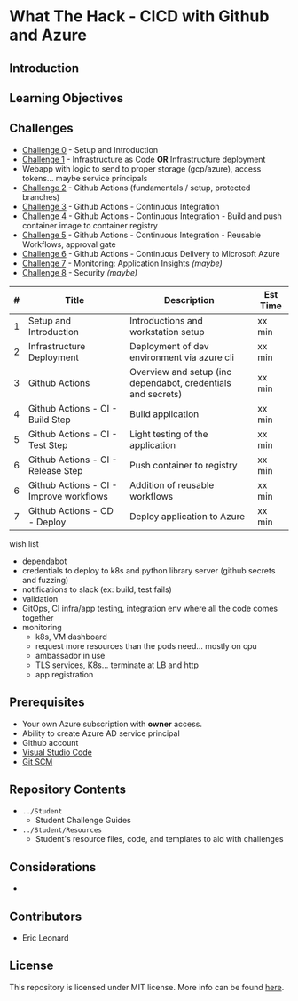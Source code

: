 # What The Hack - CICD with Github and Azure

## Introduction

## Learning Objectives

## Challenges
- [Challenge 0](./Student/challenge00.md) - Setup and Introduction
- [Challenge 1](./Student/challenge02.md) - Infrastructure as Code **OR** Infrastructure deployment
- Webapp with logic to send to proper storage (gcp/azure), access tokens... maybe service principals
- [Challenge 2](./Student/challenge03.md) - Github Actions (fundamentals / setup, protected branches)
- [Challenge 3](./Student/challenge04.md) - Github Actions - Continuous Integration
- [Challenge 4](./Student/challenge05.md) - Github Actions - Continuous Integration - Build and push container image to container registry
- [Challenge 5](./Student/challenge06.md) - Github Actions - Continuous Integration - Reusable Workflows, approval gate
- [Challenge 6](./Student/challenge07.md) - Github Actions - Continuous Delivery to Microsoft Azure
- [Challenge 7](./Student/challenge08.md) - Monitoring: Application Insights *(maybe)*
- [Challenge 8](./Student/challenge09.md) - Security *(maybe)*

| # | Title | Description | Est Time |
|---|---|---|---|
| 1 | Setup and Introduction | Introductions and workstation setup | xx min |
| 2 | Infrastructure Deployment | Deployment of dev environment via azure cli | xx min |
| 3 | Github Actions  | Overview and setup (inc dependabot, credentials and secrets) | xx min |
| 4 | Github Actions - CI - Build Step  | Build application | xx min |
| 5 | Github Actions - CI - Test Step | Light testing of the application | xx min |
| 6 | Github Actions - CI - Release Step | Push container to registry | xx min |
| 6 | Github Actions - CI - Improve workflows | Addition of reusable workflows | xx min |
| 7 | Github Actions - CD - Deploy | Deploy application to Azure | xx min |

wish list
- dependabot
- credentials to deploy to k8s and python library server (github secrets and fuzzing)
- notifications to slack (ex: build, test fails)
- validation
- GitOps, CI infra/app testing, integration env where all the code comes together
- monitoring 
  - k8s, VM dashboard
  - request more resources than the pods need... mostly on cpu
  - ambassador in use
  - TLS services, K8s... terminate at LB and http
  - app registration

## Prerequisites
- Your own Azure subscription with **owner** access.
- Ability to create Azure AD service principal
- Github account
- [Visual Studio Code](https://code.visualstudio.com)
- [Git SCM](https://git-scm.com/download)

## Repository Contents
- `../Student`
  - Student Challenge Guides
- `../Student/Resources`
  - Student's resource files, code, and templates to aid with challenges

## Considerations
 -

## Contributors
- Eric Leonard

## License
This repository is licensed under MIT license. More info can be found [here](https://github.com/erleonard/gps-cicd-gh-azure/blob/main/LICENSE).